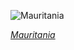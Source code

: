 
![Mauritania](https://www.gstatic.com/prettyearth/assets/full/6384.jpg)

*[Mauritania](https://www.google.com/maps/@18.300608,-13.88767,14z/data=!3m1!1e3)*
